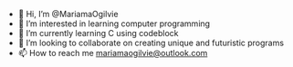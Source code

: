 - 👋 Hi, I’m @MariamaOgilvie
- 👀 I’m interested in learning computer programming
- 🌱 I’m currently learning C using codeblock
- 💞️ I’m looking to collaborate on creating unique and futuristic programs
- 📫 How to reach me mariamaogilvie@outlook.com

<!---
MariamaOgilvie/MariamaOgilvie is a ✨ special ✨ repository because its `README.md` (this file) appears on your GitHub profile.
You can click the Preview link to take a look at your changes.
--->
